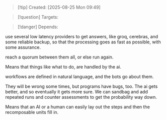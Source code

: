 
>[!tip] Created: [2025-08-25 Mon 09:49]

>[!question] Targets: 

>[!danger] Depends: 

use several low latency providers to get answers, like groq, cerebras, and some reliable backup, so that the processing goes as fast as possible, with some assurance.

reach a quorum between them all, or else run again.

Means that things like what to do, are handled by the ai.

workflows are defined in natural language, and the bots go about them.

They will be wrong some times, but programs have bugs, too.  The ai gets better, and so eventually it gets more sure.  We can sandbag and add repeated runs and counter assessments to get the probability way down.

Means that an AI or a human can easily lay out the steps and then the recomposable units fill in.